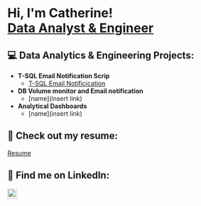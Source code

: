 <h1>Hi, I'm Catherine! <br/><a href="[https://github.com/cperlick](https://www.linkedin.com/public-profile/settings?trk=d_flagship3_profile_self_view_public_profile)">Data Analyst & Engineer</a>
<h2>💻 Data Analytics & Engineering Projects:</h2>

- <b>T-SQL Email Notification Scrip</b>
  - [T-SQL Email Notificication](https://github.com/Cperlick/TSQLEMAIL/blob/main/README.md)
- <b>DB Volume monitor and Email notification</b>
  - [name](insert link)
- <b>Analytical Dashboards</b>
  - [name](insert link)

<h2> 💼 Check out my resume:</h2>

 [Resume](https://docs.google.com/document/d/1IlSE0XYHJXqx7P88TOBP1oZkWrOhMGSwzF7sWWzNr9Y/edit?usp=sharing)
 
<h2> 🔗 Find me on LinkedIn:</h2>

[<img align="left" alt="CatherinePerlick | LinkedIn" width="22px" src="https://cdn.jsdelivr.net/npm/simple-icons@v3/icons/linkedin.svg" />][linkedin]

[linkedin]: https://www.linkedin.com/in/catherine-perlick-4ab16b169/

<!--
Here are some ideas to get you started:
- 🔭 I’m currently working on ...
- 🌱 I’m currently learning ...
- 👯 I’m looking to collaborate on ...
- 🤔 I’m looking for help with ...
- 💬 Ask me about ...
- 📫 How to reach me: ...
- 😄 Pronouns: ...
- ⚡ Fun fact: ...
-->
